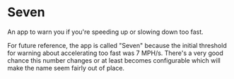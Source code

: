 # Seven
An app to warn you if you're speeding up or slowing down too fast.

For future reference, the app is called "Seven" because the initial threshold for warning about accelerating too fast was 7 MPH/s. There's a very good chance this number changes or at least becomes configurable which will make the name seem fairly out of place.
